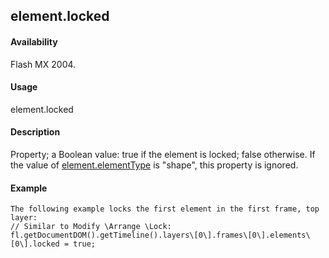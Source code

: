 ## element.locked

#### Availability

Flash MX 2004.

#### Usage

element.locked

#### Description

Property; a Boolean value: true if the element is locked; false otherwise. If the value of [element.elementType](#_bookmark377) is
"shape", this property is ignored.

#### Example

```
The following example locks the first element in the first frame, top layer:
// Similar to Modify \Arrange \Lock: fl.getDocumentDOM().getTimeline().layers\[0\].frames\[0\].elements\[0\].locked = true;

```